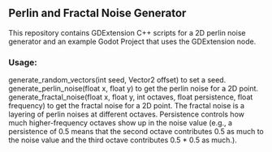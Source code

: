 ## Perlin and Fractal Noise Generator

This repository contains GDExtension C++ scripts for a 2D perlin noise generator and an example Godot Project that uses the GDExtension node.

### Usage:
generate_random_vectors(int seed, Vector2 offset) to set a seed.\
generate_perlin_noise(float x, float y) to get the perlin noise for a 2D point. \
generate_fractal_noise(float x, float y, int octaves, float persistence, float frequency) to get the fractal noise for a 2D point. 
The fractal noise is a layering of perlin noises at different octaves.
Persistence controls how much higher-frequency octaves show up in the noise value (e.g., a persistence of 0.5 means that the second octave 
contributes 0.5 as much to the noise value and the third octave contributes 0.5 * 0.5 as much.). 
